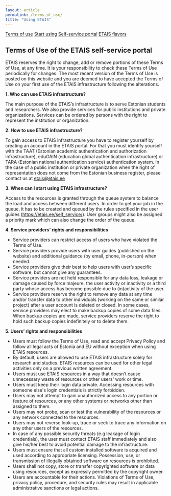 ```yaml
---
layout: article
permalink: /terms_of_use/
title: "Using ETAIS"
---
```


<a href="../terms_of_use/" class="btn-success"> Terms of use</a>
<a href="../start_using/" class="btn-info"> Start using</a>
<a href="../self_service/" class="btn-info"> Self-service portal</a>
<a href="../openstack_flavors/" class="btn-info"> ETAIS flavors</a>

## Terms of Use of the ETAIS self-service portal

ETAIS reserves the right to change, add or remove portions of these Terms of Use, at any time. It is your responsibility to check these Terms of Use periodically for changes. The most recent version of the Terms of Use is posted on this website and you are deemed to have accepted the Terms of Use on your first use of the ETAIS infrastructure following the alterations.

**1. Who can use ETAIS infrastructure?**

The main purpose of the ETAIS’s infrastructure is to serve Estonian students and researchers.
We also provide services for public institutions and private organizations. Services can be ordered by persons with the right to represent the institution or organization.

**2. How to use ETAIS infrastructure?**

To gain access to ETAIS infrastructure you have to register yourself by creating an account in the ETAIS portal. For that you must identify yourself with the TAAT (Estonian academic authentication and authorization infrastructure), eduGAIN (education global authentication infrastructure) or TARA (Estonian national authentication service) authentication system.
In the case of a public institution or private organization when the right of representation does not come from the Estonian business register, please contact us at etais@etais.ee

**3. When can I start using ETAIS infrastructure?**

Access to the resources is granted through the queue system to balance the load and access between different users.
In order to get your job in the queue, it has to be created and queued by the rules specified in the user guides (https://etais.ee/self_service/).
User groups might also be assigned a priority mark which can also change the order of the queue.

**4. Service providers’ rights and responsibilities**

- Service providers can restrict access of users who have violated the Terms of Use.
- Service providers provide users with user guides (published on the website) and additional guidance (by email, phone, in-person) when needed.
- Service providers give their best to help users with user’s specific software, but cannot give any guarantees.
- Service providers are not held responsible for any data loss, leakage or damage caused by force majeure, the user activity or inactivity or a third party whose access has become possible due to (in)activity of the user.
- Service providers reserve the right to remove any data at any time and/or transfer data to other individuals (working on the same or similar project) after a user account is deleted or closed.
In some cases, service providers may elect to make backup copies of some data files. When backup copies are made, service providers reserve the right to hold such backup copies indefinitely or to delete them.

**5. Users’ rights and responsibilities**

- Users must follow the Terms of Use, read and accept Privacy Policy and follow all legal acts of Estonia and EU without exception when using ETAIS resources.
- By default, users are allowed to use ETAIS infrastructure solely for research and studies. ETAIS resources can be used for other legal activities only on a previous written agreement.
- Users must use ETAIS resources in a way that doesn’t cause unnecessary waste of resources or other users' work or time.
- Users must keep their login data private. Accessing resources with someone else's login credentials is strictly forbidden.
- Users may not attempt to gain unauthorized access to any portion or feature of resources, or any other systems or networks other than assigned to them.
- Users may not probe, scan or test the vulnerability of the resources or any network connected to the resources.
- Users may not reverse look-up, trace or seek to trace any information on any other users of the resources.
- In case of any possible security threats (e.g leakage of login credentials), the user must contact ETAIS staff immediately and also give his/her best to avoid potential damage to the infrastructure.
- Users must ensure that all custom installed software is acquired and used according to appropriate licensing. Possession, use, or transmission of illegally obtained software on resources is prohibited.
- Users shall not copy, store or transfer copyrighted software or data using resources, except as expressly permitted by the copyright owner.
- Users are accountable for their actions. Violations of Terms of Use, privacy policy, procedure, and security rules may result in applicable administrative sanctions or legal actions.
